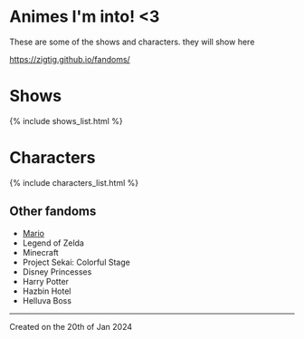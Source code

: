 # Animes I'm into! <3

These are some of the shows and characters. they will show here

<https://zigtig.github.io/fandoms/>

# Shows
{% include shows_list.html %}

# Characters
{% include characters_list.html %}

## Other fandoms
* [Mario](/fandoms/mario)
* Legend of Zelda
* Minecraft
* Project Sekai: Colorful Stage
* Disney Princesses
* Harry Potter
* Hazbin Hotel
* Helluva Boss

---
Created on the 20th of Jan 2024
